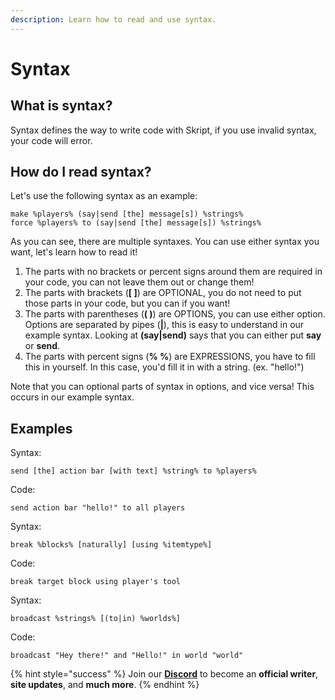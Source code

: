 ```yaml
---
description: Learn how to read and use syntax.
---
```


# Syntax

## What is syntax?

Syntax defines the way to write code with Skript, if you use invalid syntax, your code will error.

## How do I read syntax?

Let's use the following syntax as an example:
```
make %players% (say|send [the] message[s]) %strings%
force %players% to (say|send [the] message[s]) %strings%
```
As you can see, there are multiple syntaxes. You can use either syntax you want, let's learn how to read it!

1. The parts with no brackets or percent signs around them are required in your code, you can not leave them out or change them!
2. The parts with brackets (**[ ]**) are OPTIONAL, you do not need to put those parts in your code, but you can if you want!
3. The parts with parentheses (**( )**) are OPTIONS, you can use either option. Options are separated by pipes (**|**), this is easy to understand in our example syntax. Looking at **(say|send)** says that you can either put **say** or **send**.
4. The parts with percent signs (**% %**) are EXPRESSIONS, you have to fill this in yourself. In this case, you'd fill it in with a string. (ex. "hello!")

Note that you can optional parts of syntax in options, and vice versa! This occurs in our example syntax.

## Examples

Syntax:
```
send [the] action bar [with text] %string% to %players%
```
Code:
```
send action bar "hello!" to all players
```

Syntax:
```
break %blocks% [naturally] [using %itemtype%]
```
Code:
```
break target block using player's tool
```

Syntax:
```
broadcast %strings% [(to|in) %worlds%]
```
Code:
```
broadcast "Hey there!" and "Hello!" in world "world"
```

{% hint style="success" %}
Join our **[Discord](https://invite.gg/minehutxyz)** to become an **official writer**, **site updates**, and **much more**.
{% endhint %}

